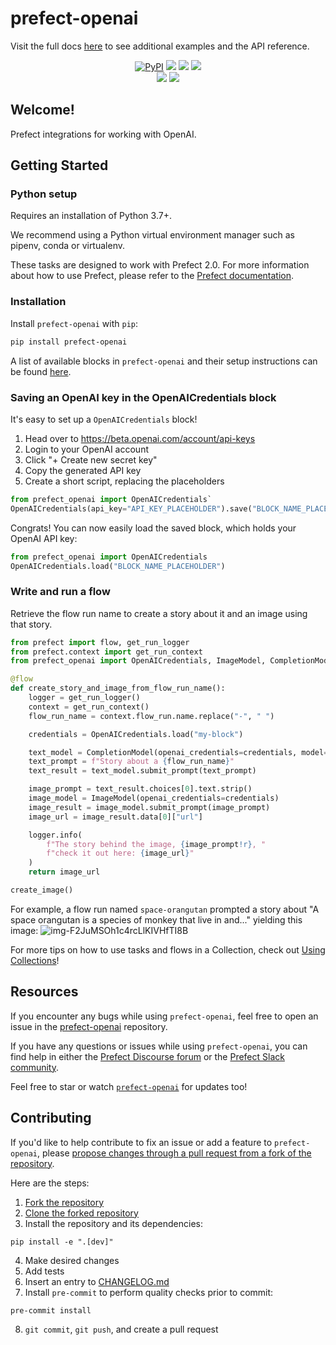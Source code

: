 # prefect-openai

Visit the full docs [here](https://PrefectHQ.github.io/prefect-openai) to see additional examples and the API reference.

<p align="center">
    <a href="https://pypi.python.org/pypi/prefect-openai/" alt="PyPI version">
        <img alt="PyPI" src="https://img.shields.io/pypi/v/prefect-openai?color=0052FF&labelColor=090422"></a>
    <a href="https://github.com/PrefectHQ/prefect-openai/" alt="Stars">
        <img src="https://img.shields.io/github/stars/PrefectHQ/prefect-openai?color=0052FF&labelColor=090422" /></a>
    <a href="https://pepy.tech/badge/prefect-openai/" alt="Downloads">
        <img src="https://img.shields.io/pypi/dm/prefect-openai?color=0052FF&labelColor=090422" /></a>
    <a href="https://github.com/PrefectHQ/prefect-openai/pulse" alt="Activity">
        <img src="https://img.shields.io/github/commit-activity/m/PrefectHQ/prefect-openai?color=0052FF&labelColor=090422" /></a>
    <br>
    <a href="https://prefect-community.slack.com" alt="Slack">
        <img src="https://img.shields.io/badge/slack-join_community-red.svg?color=0052FF&labelColor=090422&logo=slack" /></a>
    <a href="https://discourse.prefect.io/" alt="Discourse">
        <img src="https://img.shields.io/badge/discourse-browse_forum-red.svg?color=0052FF&labelColor=090422&logo=discourse" /></a>
</p>

## Welcome!

Prefect integrations for working with OpenAI.

## Getting Started

### Python setup

Requires an installation of Python 3.7+.

We recommend using a Python virtual environment manager such as pipenv, conda or virtualenv.

These tasks are designed to work with Prefect 2.0. For more information about how to use Prefect, please refer to the [Prefect documentation](https://orion-docs.prefect.io/).

### Installation

Install `prefect-openai` with `pip`:

```bash
pip install prefect-openai
```

A list of available blocks in `prefect-openai` and their setup instructions can be found [here](https://PrefectHQ.github.io/prefect-openai/#blocks-catalog).

### Saving an OpenAI key in the OpenAICredentials block

It's easy to set up a `OpenAICredentials` block!

1. Head over to https://beta.openai.com/account/api-keys
2. Login to your OpenAI account
3. Click "+ Create new secret key"
4. Copy the generated API key
5. Create a short script, replacing the placeholders

```python
from prefect_openai import OpenAICredentials`
OpenAICredentials(api_key="API_KEY_PLACEHOLDER").save("BLOCK_NAME_PLACEHOLDER")
```

Congrats! You can now easily load the saved block, which holds your OpenAI API key:

```python
from prefect_openai import OpenAICredentials
OpenAICredentials.load("BLOCK_NAME_PLACEHOLDER")
```

### Write and run a flow

Retrieve the flow run name to create a story about it and an image using that story.

```python
from prefect import flow, get_run_logger
from prefect.context import get_run_context
from prefect_openai import OpenAICredentials, ImageModel, CompletionModel

@flow
def create_story_and_image_from_flow_run_name():
    logger = get_run_logger()
    context = get_run_context()
    flow_run_name = context.flow_run.name.replace("-", " ")

    credentials = OpenAICredentials.load("my-block")

    text_model = CompletionModel(openai_credentials=credentials, model="text-ada-001")
    text_prompt = f"Story about a {flow_run_name}"
    text_result = text_model.submit_prompt(text_prompt)

    image_prompt = text_result.choices[0].text.strip()
    image_model = ImageModel(openai_credentials=credentials)
    image_result = image_model.submit_prompt(image_prompt)
    image_url = image_result.data[0]["url"]

    logger.info(
        f"The story behind the image, {image_prompt!r}, "
        f"check it out here: {image_url}"
    )
    return image_url

create_image()
```

For example, a flow run named `space-orangutan` prompted a story about "A space orangutan is a species of monkey that live in and..." yielding this image:
![img-F2JuMSOh1c4rcLlKIVHfTI8B](https://user-images.githubusercontent.com/15331990/211466516-a40713b2-3730-4f77-8b01-b39308e36b97.png)

For more tips on how to use tasks and flows in a Collection, check out [Using Collections](https://orion-docs.prefect.io/collections/usage/)!

## Resources

If you encounter any bugs while using `prefect-openai`, feel free to open an issue in the [prefect-openai](https://github.com/PrefectHQ/prefect-openai) repository.

If you have any questions or issues while using `prefect-openai`, you can find help in either the [Prefect Discourse forum](https://discourse.prefect.io/) or the [Prefect Slack community](https://prefect.io/slack).

Feel free to star or watch [`prefect-openai`](https://github.com/PrefectHQ/prefect-openai) for updates too!

## Contributing

If you'd like to help contribute to fix an issue or add a feature to `prefect-openai`, please [propose changes through a pull request from a fork of the repository](https://docs.github.com/en/pull-requests/collaborating-with-pull-requests/proposing-changes-to-your-work-with-pull-requests/creating-a-pull-request-from-a-fork).

Here are the steps:

1. [Fork the repository](https://docs.github.com/en/get-started/quickstart/fork-a-repo#forking-a-repository)
2. [Clone the forked repository](https://docs.github.com/en/get-started/quickstart/fork-a-repo#cloning-your-forked-repository)
3. Install the repository and its dependencies:
```
pip install -e ".[dev]"
```
4. Make desired changes
5. Add tests
6. Insert an entry to [CHANGELOG.md](https://github.com/PrefectHQ/prefect-openai/blob/main/CHANGELOG.md)
7. Install `pre-commit` to perform quality checks prior to commit:
```
pre-commit install
```
8. `git commit`, `git push`, and create a pull request
